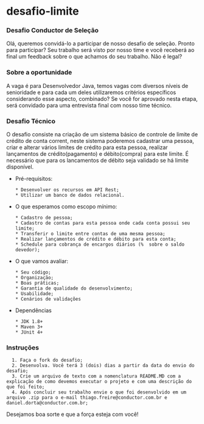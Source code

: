 # desafio-limite

### Desafio Conductor de Seleção 
Olá, queremos convidá-lo a participar de nosso desafio de seleção.  Pronto para participar? Seu trabalho será visto por nosso time e você receberá ao final um feedback sobre o que achamos do seu trabalho. Não é legal?

### Sobre a oportunidade 
A vaga é para Desenvolvedor Java, temos vagas com diversos níveis de senioridade e para cada um deles utilizaremos critérios específicos considerando esse aspecto, combinado? 
Se você for aprovado nesta etapa, será convidado para uma entrevista final com nosso time técnico.

### Desafio Técnico
  O desafio consiste na criação de um sistema básico de controle de limite de crédito de conta corrent, neste sistema poderemos cadastrar uma pessoa, criar e alterar vários limites de crédito para esta pessoa, realizar lançamentos de crédito(pagamento) e débito(compra) para este limite. É necessário que para os lancamentos de débito seja validado se há limite disponível.
  - Pré-requisitos:
    ```
    * Desenvolver os recursos em API Rest;
    * Utilizar um banco de dados relacional.
    ```

  - O que esperamos como escopo mínimo:
    ```
    * Cadastro de pessoa;
    * Cadastro de contas para esta pessoa onde cada conta possui seu limite;
    * Transferir o limite entre contas de uma mesma pessoa;
    * Realizar lançamentos de crédito e débito para esta conta;
    * Schedule para cobrança de encargos diários (%  sobre o saldo devedor);
    ```
    
  - O que vamos avaliar:
    ```
    * Seu código; 
    * Organização;
    * Boas práticas;
    * Garantia de qualidade do desenvolvimento;
    * Usabilidade;
    * Cenários de validações
    ```

  - Dependências
    ```
    * JDK 1.8+
    * Maven 3+
    * JUnit 4+
    ```

### Instruções
      1. Faça o fork do desafio;
      2. Desenvolva. Você terá 3 (dois) dias a partir da data do envio do desafio;
      3. Crie um arquivo de texto com a nomenclatura README.MD com a explicação de como devemos executar o projeto e com uma descrição do que foi feito;
      4. Após concluir seu trabalho envie o que foi desenvolvido em um arquivo .zip para o e-mail thiago.freire@conductor.com.br e daniel.dorta@conductor.com.br;
      
Desejamos boa sorte e que a força esteja com você!
